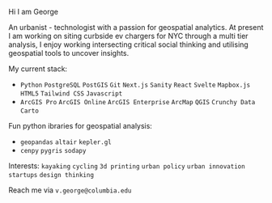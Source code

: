 Hi I am George

An urbanist - technologist with a passion for geospatial analytics. 
At present I am working on siting curbside ev chargers for NYC through a multi tier analysis, I enjoy working intersecting critical social thinking and utilising geospatial tools to uncover insights. 

My current stack:
-  `Python` `PostgreSQL` `PostGIS` `Git` `Next.js` `Sanity` `React` `Svelte` `Mapbox.js` `HTML5` `Tailwind CSS` `Javascript`
-  `ArcGIS Pro` `ArcGIS Online` `ArcGIS Enterprise` `ArcMap` `QGIS` `Crunchy Data` `Carto`

Fun python ibraries for geospatial analysis:
-  `geopandas` `altair` `kepler.gl`
-  `cenpy` `pygris` `sodapy`

Interests: `kayaking` `cycling` `3d printing` `urban policy` `urban innovation` `startups` `design thinking`

Reach me via 
`v.george@columbia.edu`

<!---
gv2325/gv2325 is a ✨ special ✨ repository because its `README.md` (this file) appears on your GitHub profile.
You can click the Preview link to take a look at your changes.
--->
